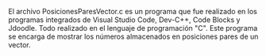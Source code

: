 El archivo PosicionesParesVector.c es un programa que fue realizado en los programas integrados de Visual Studio Code, Dev-C++, Code Blocks y Jdoodle. Todo realizado en el lenguaje de programación "C". Este programa se encarga de mostrar los números almacenados en posiciones pares de un vector.